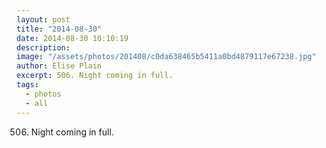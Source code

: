 ```yaml
---
layout: post
title: "2014-08-30"
date: 2014-08-30 10:10:19
description: 
image: "/assets/photos/201408/c0da638465b5411a0bd4879117e67238.jpg"
author: Elise Plain
excerpt: 506. Night coming in full.
tags: 
  - photos
  - all
---
```


506. Night coming in full.
<p></p>
